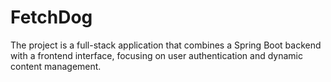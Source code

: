 # FetchDog
The project is a full-stack application that combines a Spring Boot backend with a frontend interface, focusing on user authentication and dynamic content management. 
